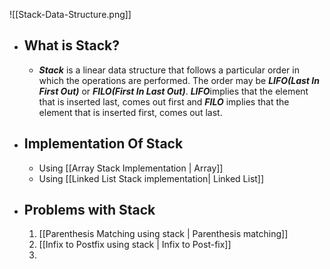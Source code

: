 ![[Stack-Data-Structure.png]]

- ##  What is **Stack**?
	- ***Stack*** is a linear data structure that follows a particular order in which the operations are performed. The order may be ***LIFO(Last In First Out)*** or ***FILO(First In Last Out)***. ***LIFO***implies that the element that is inserted last, comes out first and ***FILO*** implies that the element that is inserted first, comes out last.


- ## Implementation Of **Stack**
	- Using [[Array Stack Implementation | Array]]
	- Using [[Linked List Stack implementation| Linked List]]

- ## Problems with **Stack**
	1. [[Parenthesis Matching using stack | Parenthesis matching]]
	2. [[Infix to Postfix using stack | Infix to Post-fix]]
	3. 